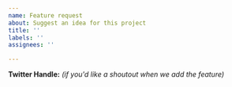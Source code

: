 ```yaml
---
name: Feature request
about: Suggest an idea for this project
title: ''
labels: ''
assignees: ''

---
```


**Twitter Handle:**
*(if you'd like a shoutout when we add the feature)*
